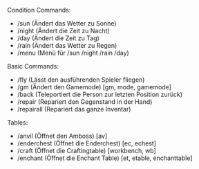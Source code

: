 Condition Commands:
- /sun (Ändert das Wetter zu Sonne)
- /night (Ändert die Zeit zu Nacht)
- /day (Ändert die Zeit zu Tag)
- /rain (Ändert das Wetter zu Regen)
- /menu (Menü für /sun /night /rain /day)

Basic Commands:
- /fly (Lässt den ausführenden Spieler fliegen)
- /gm (Ändert den Gamemode) [gm, mode, gamemode]
- /back (Teleportiert die Person zur letzten Position zurück)
- /repair (Repariert den Gegenstand in der Hand)
- /repairall (Repariert das ganze Inventar)

Tables:
- /anvil (Öffnet den Amboss) [av]
- /enderchest (Öffnet die Enderchest) [ec, echest]
- /craft (Öffnet die Craftingtable) [workbench, wb]
- /enchant (Öffnet die Enchant Table) [et, etable, enchanttable]


